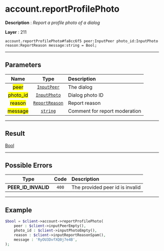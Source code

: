 # account.reportProfilePhoto

**Description** : *Report a profile photo of a dialog*

**Layer** : 211

```tl
account.reportProfilePhoto#fa8cc6f5 peer:InputPeer photo_id:InputPhoto reason:ReportReason message:string = Bool;
```

---

## Parameters

| Name | Type | Description |
| :---: | :---: | :--- |
| <mark>peer</mark> | [`InputPeer`](type/InputPeer) | The dialog |
| <mark>photo_id</mark> | [`InputPhoto`](type/InputPhoto) | Dialog photo ID |
| <mark>reason</mark> | [`ReportReason`](type/ReportReason) | Report reason |
| <mark>message</mark> | [`string`](type/string) | Comment for report moderation |

---

## Result

[Bool](type/Bool)

---

## Possible Errors

| Type | Code | Description |
| :---: | :---: | :--- |
| **PEER_ID_INVALID** | `400` | The provided peer id is invalid |

---

## Example

```php
$bool = $client->account->reportProfilePhoto(
	peer : $client->inputPeerEmpty(),
	photo_id : $client->inputPhotoEmpty(),
	reason : $client->inputReportReasonSpam(),
	message : 'RyOU3DvfXQ0j7e4B',
);
```
